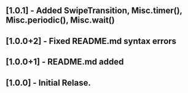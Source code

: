 ## [1.0.1] - Added SwipeTransition, Misc.timer(), Misc.periodic(), Misc.wait()

## [1.0.0+2] - Fixed README.md syntax errors

## [1.0.0+1] - README.md added

## [1.0.0] - Initial Relase.
